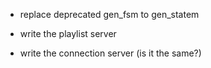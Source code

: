 - replace deprecated gen_fsm to gen_statem

- write the playlist server
- write the connection server (is it the same?)